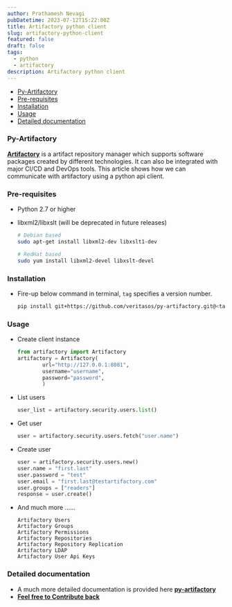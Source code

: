 ```yaml
---
author: Prathamesh Nevagi
pubDatetime: 2023-07-12T15:22:00Z
title: Artifactory python client
slug: artifactory-python-client
featured: false
draft: false
tags:
  - python
  - artifactory
description: Artifactory python client
---
```


<!--toc:start-->
- [Py-Artifactory](#py-artifactory)
- [Pre-requisites](#pre-requisites)
- [Installation](#installation)
- [Usage](#usage)
- [Detailed documentation](#detailed-documentation)
<!--toc:end-->

### Py-Artifactory
[**Artifactory**](https://www.jfrog.com/artifactory) is a artifact repository manager which supports software packages created by different technologies.
It can also be integrated with major CI/CD and DevOps tools.
This article shows how we can communicate with artifactory using a python api client.

### Pre-requisites
- Python 2.7 or higher
- libxml2/libxslt (will be deprecated in future releases)

  ```bash
  # Debian based
  sudo apt-get install libxml2-dev libxslt1-dev

  # RedHat based
  sudo yum install libxml2-devel libxslt-devel
  ```

### Installation
- Fire-up below command in terminal, `tag` specifies a version number.

  ```bash
  pip install git+https://github.com/veritasos/py-artifactory.git@<tag>
  ```

### Usage
- Create client instance

  ```python
  from artifactory import Artifactory
  artifactory = Artifactory(
          url="http://127.0.0.1:8081",
          username="username",
          password="password",
          )
  ```

- List users

  ```python
  user_list = artifactory.security.users.list()
  ```

- Get user

  ```python
  user = artifactory.security.users.fetch("user.name")
  ```

- Create user

  ```python
  user = artifactory.security.users.new()
  user.name = "first.last"
  user.password = "test"
  user.email = "first.last@testartifactory.com"
  user.groups = ["readers"]
  response = user.create()
  ```

- And much more ......

  ```
  Artifactory Users
  Artifactory Groups
  Artifactory Permissions
  Artifactory Repositories
  Artifactory Repository Replication
  Artifactory LDAP
  Artifactory User Api Keys
  ```

### Detailed documentation
- A much more detailed documentation is provided here [**py-artifactory**](https://github.com/VeritasOS/py-artifactory)
- [**Feel free to Contribute back**](https://github.com/pr4th4m/py-openemm)
